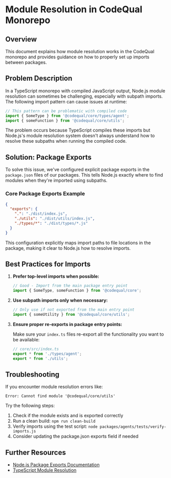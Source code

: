# Module Resolution in CodeQual Monorepo

## Overview

This document explains how module resolution works in the CodeQual monorepo and provides guidance on how to properly set up imports between packages.

## Problem Description

In a TypeScript monorepo with compiled JavaScript output, Node.js module resolution can sometimes be challenging, especially with subpath imports. The following import pattern can cause issues at runtime:

```typescript
// This pattern can be problematic with compiled code
import { SomeType } from '@codequal/core/types/agent';
import { someFunction } from '@codequal/core/utils';
```

The problem occurs because TypeScript compiles these imports but Node.js's module resolution system doesn't always understand how to resolve these subpaths when running the compiled code.

## Solution: Package Exports

To solve this issue, we've configured explicit package exports in the `package.json` files of our packages. This tells Node.js exactly where to find modules when they're imported using subpaths.

### Core Package Exports Example

```json
{
  "exports": {
    ".": "./dist/index.js",
    "./utils": "./dist/utils/index.js",
    "./types/*": "./dist/types/*.js"
  }
}
```

This configuration explicitly maps import paths to file locations in the package, making it clear to Node.js how to resolve imports.

## Best Practices for Imports

1. **Prefer top-level imports when possible:**

   ```typescript
   // Good - Import from the main package entry point
   import { SomeType, someFunction } from '@codequal/core';
   ```

2. **Use subpath imports only when necessary:**

   ```typescript
   // Only use if not exported from the main entry point
   import { someUtility } from '@codequal/core/utils';
   ```

3. **Ensure proper re-exports in package entry points:**

   Make sure your `index.ts` files re-export all the functionality you want to be available:

   ```typescript
   // core/src/index.ts
   export * from './types/agent';
   export * from './utils';
   ```

## Troubleshooting

If you encounter module resolution errors like:

```
Error: Cannot find module '@codequal/core/utils'
```

Try the following steps:

1. Check if the module exists and is exported correctly
2. Run a clean build: `npm run clean-build`
3. Verify imports using the test script: `node packages/agents/tests/verify-imports.js`
4. Consider updating the package.json exports field if needed

## Further Resources

- [Node.js Package Exports Documentation](https://nodejs.org/api/packages.html#exports)
- [TypeScript Module Resolution](https://www.typescriptlang.org/docs/handbook/module-resolution.html)
